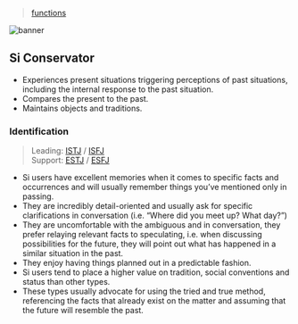 > [functions](./)

![banner](/mbti/photos/banner.png)

## Si Conservator

* Experiences present situations triggering perceptions of past situations, including the internal response to the past situation.
* Compares the present to the past.
* Maintains objects and traditions.

### Identification

> Leading: [ISTJ](/mbti/types/istj) / [ISFJ](/mbti/types/isfj)  
> Support: [ESTJ](/mbti/types/estj) / [ESFJ](/mbti/types/esfj)

* Si users have excellent memories when it comes to specific facts and occurrences and will usually remember things you’ve mentioned only in passing.
* They are incredibly detail-oriented and usually ask for specific clarifications in conversation (i.e. “Where did you meet up? What day?”)
* They are uncomfortable with the ambiguous and in conversation, they prefer relaying relevant facts to speculating, i.e. when discussing possibilities for the future, they will point out what has happened in a similar situation in the past.
* They enjoy having things planned out in a predictable fashion.
* Si users tend to place a higher value on tradition, social conventions and status than other types.
* These types usually advocate for using the tried and true method, referencing the facts that already exist on the matter and assuming that the future will resemble the past.